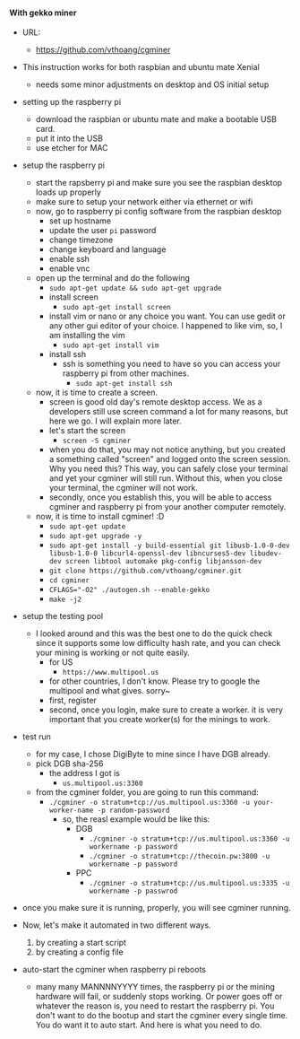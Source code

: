 #### With gekko miner
* URL:
  - https://github.com/vthoang/cgminer

* This instruction works for both raspbian and ubuntu mate Xenial
  - needs some minor adjustments on desktop and OS initial setup

* setting up the raspberry pi
  - download the raspbian or ubuntu mate and make a bootable USB card.
  - put it into the USB
  - use etcher for MAC

* setup the raspberry pi
  - start the rapsberry pi and make sure you see the raspbian desktop loads up properly
  - make sure to setup your network either via ethernet or wifi
  - now, go to raspberry pi config software from the raspbian desktop
    - set up hostname
    - update the user `pi` password
    - change timezone
    - change keyboard and language
    - enable ssh
    - enable vnc
  - open up the terminal and do the following
    - `sudo apt-get update && sudo apt-get upgrade`
    - install screen
      - `sudo apt-get install screen`
    - install vim or nano or any choice you want.  You can use gedit or any other gui editor of your choice.  I happened to like vim, so, I am installing the vim
      - `sudo apt-get install vim`
    - install ssh
      - ssh is something you need to have so you can access your raspberry pi from other machines.
        - `sudo apt-get install ssh`
  - now, it is time to create a screen.
    - screen is good old day's remote desktop access.  We as a developers still use screen command a lot for many reasons, but here we go.  I will explain more later.
    - let's start the screen
      - `screen -S cgminer`
    - when you do that, you may not notice anything, but you created a something called "screen" and logged onto the screen session.  Why you need this?  This way, you can safely close your terminal and yet your cgminer will still run.  Without this, when you close your terminal, the cgminer will not work.
    - secondly, once you establish this, you will be able to access cgminer and raspberry pi from your another computer remotely.
  - now, it is time to install cgminer! :D
    - `sudo apt-get update`
    - `sudo apt-get upgrade -y`
    - `sudo apt-get install -y build-essential git libusb-1.0-0-dev libusb-1.0-0 libcurl4-openssl-dev libncurses5-dev libudev-dev screen libtool automake pkg-config libjansson-dev`
    - `git clone https://github.com/vthoang/cgminer.git`
    - `cd cgminer`
    - `CFLAGS="-O2" ./autogen.sh --enable-gekko`
    - `make -j2`

* setup the testing pool
  - I looked around and this was the best one to do the quick check since it supports some low difficulty hash rate, and you can check your mining is working or not quite easily.
    - for US
      - `https://www.multipool.us`
    - for other countries, I don't know.  Please try to google the multipool and what gives.  sorry~
    - first, register
    - second, once you login, make sure to create a worker.  it is very important that you create worker(s) for the minings to work.

* test run
  - for my case, I chose DigiByte to mine since I have DGB already.
  - pick DGB sha-256
    - the address I got is
      - `us.multipool.us:3360`
  - from the cgminer folder, you are going to run this command:
    - `./cgminer -o stratum+tcp://us.multipool.us:3360 -u your-worker-name -p random-password`
      - so, the reasl example would be like this:
        - DGB
          - `./cgminer -o stratum+tcp://us.multipool.us:3360 -u workername -p password`
          - `./cgminer -o stratum+tcp://thecoin.pw:3800 -u workername -p password`
        - PPC
          - `./cgminer -o stratum+tcp://us.multipool.us:3335 -u workername -p passwrod`

* once you make sure it is running, properly, you will see cgminer running.
* Now, let's make it automated in two different ways.
  1. by creating a start script
  2. by creating a config file

* auto-start the cgminer when raspberry pi reboots
  - many many MANNNNYYYY times, the raspberry pi or the mining hardware will fail, or suddenly stops working.  Or power goes off or whatever the reason is, you need to restart the raspberry pi.  You don't want to do the bootup and start the cgminer every single time.  You do want it to auto start.  And here is what you need to do.
